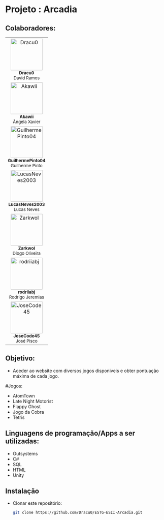 # Projeto : Arcadia

## Colaboradores:

<table border="0" cellpadding="0" cellspacing="0" style="table-layout:fixed; width:150px;">
    <tr>
        <td style="display:block;" align="center" valign="top" id="wrappercell">
            <a href="https://github.com/Dracu0">
                <img src="https://github.com/Dracu0.png" style="width:100px; height:100px;" alt="Dracu0">
                <br />
            </a>
            <sub><b>Dracu0</b></sub>
            <br />
            <sub>David Ramos</sub>
        </td>
        <td style="display:block;" align="center" valign="top" id="wrappercell">
            <a href="https://github.com/Akawii">
                <img src="https://github.com/Akawii.png" style="width:100px; height:100px;" alt="Akawii">
                <br />
            </a>
            <sub><b>Akawii</b></sub>
            <br />
            <sub>Ângela Xavier</sub>
        </td>
        <td style="display:block;" align="center" valign="top" id="wrappercell">
            <a href="https://github.com/GuilhermePinto04">
                <img src="https://github.com/GuilhermePinto04.png" style="width:100px; height:100px;" alt="GuilhermePinto04">
                <br />
            </a>
            <sub><b>GuilhermePinto04</b></sub>
            <br />
            <sub>Guilherme Pinto</sub>
        </td>
        <td style="display:block;" align="center" valign="top" id="wrappercell">
            <a href="https://github.com/LucasNeves2003">
                <img src="https://github.com/LucasNeves2003.png" style="width:100px; height:100px;" alt="LucasNeves2003">
                <br />
            </a>
            <sub><b>LucasNeves2003</b></sub>
            <br />
            <sub>Lucas Neves</sub>
        </td>
        <td style="display:block;" align="center" valign="top" id="wrappercell">
            <a href="https://github.com/Zarkwol">
                <img src="https://github.com/Zarkwol.png" style="width:100px; height:100px;" alt="Zarkwol">
                <br />
            </a>
            <sub><b>Zarkwol</b></sub>
            <br />
            <sub>Diogo Oliveira</sub>
        </td>
        <td style="display:block;" align="center" valign="top" id="wrappercell">
            <a href="https://github.com/rodriiabj">
                <img src="https://github.com/rodriiabj.png" style="width:100px; height:100px;" alt="rodriiabj">
                <br />
            </a>
            <sub><b>rodriiabj</b></sub>
            <br />
            <sub>Rodrigo Jeremias</sub>
        </td>
       <td style="display:block;" align="center" valign="top" id="wrappercell">
            <a href="https://github.com/JoseCode45">
                <img src="https://github.com/JoseCode45.png" style="width:100px; height:100px;" alt="JoseCode45">
                <br />
            </a>
            <sub><b>JoseCode45</b></sub>
            <br />
            <sub>José Pisco</sub>
        </td>
    </tr>
</table>


## Objetivo: 
 - Aceder ao website com diversos jogos disponiveis e obter pontuação máxima de cada jogo. 

#Jogos:
- AtomTown
- Late Night Motorist
- Flappy Ghost
- Jogo da Cobra
- Tetris

## Linguagens de programação/Apps a ser utilizadas:
 - Outsystems
 - C#
 - SQL
 - HTML
 - Unity

## Instalação
 - Clonar este repositório:
   ```bash
   git clone https://github.com/Dracu0/ESTG-ESII-Arcadia.git

